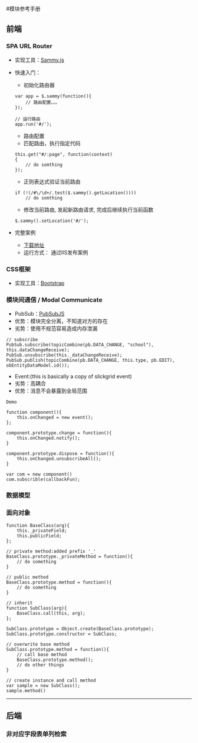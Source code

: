 #模块参考手册
## 前端

### SPA URL Router
- 实现工具：[Sammy.js](http://www.sammyjs.org/)
- 快速入门：
	- 初始化路由器
	```
	var app = $.sammy(function(){
		// 路由配置。。。
	});

	// 运行路由
	app.run('#/');
	```

	- 路由配置
	- 匹配路由，执行指定代码
	```
	this.get("#/:page", function(context)
	{
		// do somthing
	});
	```

	- 正则表达式验证当前路由
	```
	if (!(/#\/\d+/.test($.sammy().getLocation())))
		// do somthing
	```

	- 修改当前路由, 发起新路由请求, 完成后继续执行当前函数
	```
	$.sammy().setLocation('#/');
	```

- 完整案例
	- [下载地址](https://github.com/rainbow494/code-reference/tree/master/examples/url-route/sammy)
	- 运行方式： 通过IIS发布案例

### CSS框架
- 实现工具：[Bootstrap](http://v3.bootcss.com/)

### 模块间通信  / Modal Communicate
- PubSub：[PubSubJS](https://github.com/mroderick/PubSubJS)
- 优势：模块完全分离，不知道对方的存在
- 劣势：使用不规范容易造成内存泄漏
```
// subscribe
PubSub.subscribe(topicCombine(pb.DATA_CHANGE, "school"), this.dataChangeReceive);
PubSub.unsubscribe(this._dataChangeReceive);
PubSub.publish(topicCombine(pb.DATA_CHANGE, this.type, pb.EDIT), obEntityDataModel.id());
```

- Event:(this is basically a copy of slickgrid event)
- 劣势：高耦合
- 优势：消息不会暴露到全局范围
```
Demo

function component(){
	this.onChanged = new event();
};

component.prototype.change = function(){
	this.onChanged.notify();
}

component.prototype.dispose = function(){
	this.onChanged.unsubscribeAll();
}

var com = new component()
com.subscrible(callbackFun);

```

### 数据模型

### 面向对象
```
function BaseClass(arg){
	this._privateField;
	this.publicField;	
};

// private method:added prefix '_'
BaseClass.prototype._privateMethod = function(){
	// do something
}

// public method
BaseClass.prototype.method = function(){
	// do something	
}

// inherit
function SubClass(arg){
	BaseClass.call(this, arg);
};

SubClass.prototype = Object.create(BaseClass.prototype);
SubClass.prototype.constructor = SubClass;

// overwrite base method
SubClass.prototype.method = function(){
	// call base method
	BaseClass.prototype.method();
	// do other things
}

// create instance and call method
var sample = new SubClass();
sample.method()
```
	



----
## 后端

### 非对应字段表单列检索


